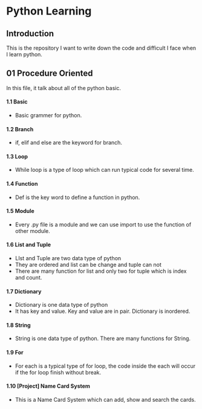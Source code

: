 # Python Learning

## Introduction

This is the repository I want to write down the code and difficult I face  when I learn python.

## 01 Procedure Oriented

In this file, it talk about all of the python basic.

#### 1.1 Basic

* Basic grammer for python.

#### 1.2 Branch

* if, elif and else are the keyword for branch.

#### 1.3 Loop

* While loop is a type of loop which can run typical code for several time.

#### 1.4 Function

* Def is the key word to define a function in python.

#### 1.5 Module

* Every .py file is a module and we can use import to use the function of other module.

#### 1.6 List and Tuple

* LIst and Tuple are two data type of python
* They are ordered and list can be change and tuple can not
* There are many function for list and only two for tuple which is index and count.

#### 1.7 Dictionary

* Dictionary is one data type of python
* It has key and value. Key and value are in pair. Dictionary is inordered.

#### 1.8 String

* String is one data type of python. There are many functions for String.

#### 1.9 For

* For each is a typical type of for loop, the code inside the each will occur if the for loop finish without break.

#### 1.10 [Project] Name Card System

* This is a Name Card System which can add, show and search the cards.





##### 





